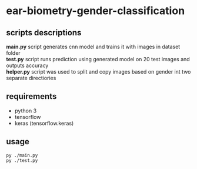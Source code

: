 
# ear-biometry-gender-classification

## scripts descriptions
**main.py** script generates cnn model and trains it with images in dataset folder  
**test.py** script runs prediction using generated model on 20 test images and outputs accuracy  
**helper.py** script was used to split and copy images based on gender int two separate directiories  

## requirements
- python 3
- tensorflow
- keras (tensorflow.keras)

## usage
```console
py ./main.py
py ./test.py
```
